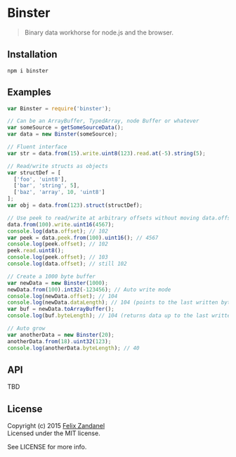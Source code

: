 # Binster

> Binary data workhorse for node.js and the browser.

## Installation

```shell
npm i binster
```

## Examples

```javascript
var Binster = require('binster');

// Can be an ArrayBuffer, TypedArray, node Buffer or whatever
var someSource = getSomeSourceData();
var data = new Binster(someSource);

// Fluent interface
var str = data.from(15).write.uint8(123).read.at(-5).string(5);

// Read/write structs as objects
var structDef = [
  ['foo', 'uint8'],
  ['bar', 'string', 5],
  ['baz', 'array', 10, 'uint8']
];
var obj = data.from(123).struct(structDef);

// Use peek to read/write at arbitrary offsets without moving data.offset
data.from(100).write.uint16(4567);
console.log(data.offset); // 102
var peek = data.peek.from(100).uint16(); // 4567
console.log(peek.offset); // 102
peek.read.uint8();
console.log(peek.offset); // 103
console.log(data.offset); // still 102

// Create a 1000 byte buffer
var newData = new Binster(1000);
newData.from(100).int32(-123456); // Auto write mode
console.log(newData.offset); // 104
console.log(newData.dataLength); // 104 (points to the last written byte)
var buf = newData.toArrayBuffer();
console.log(buf.byteLength); // 104 (returns data up to the last written byte)

// Auto grow
var anotherData = new Binster(20);
anotherData.from(18).uint32(123);
console.log(anotherData.byteLength); // 40
```

## API

TBD

## License

Copyright (c) 2015 [Felix Zandanel](http://felix.zandanel.me)  
Licensed under the MIT license.

See LICENSE for more info.
